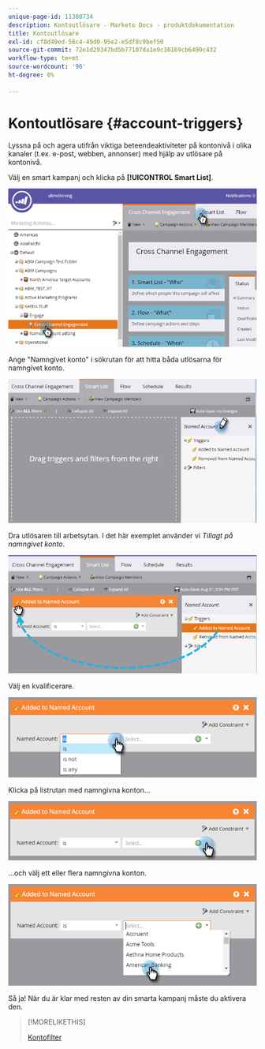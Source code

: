 ```yaml
---
unique-page-id: 11380734
description: Kontoutlösare - Marketo Docs - produktdokumentation
title: Kontoutlösare
exl-id: cf8d49ed-58c4-49d0-95e2-e5df8c9bef50
source-git-commit: 72e1d29347bd5b77107da1e9c30169cb6490c432
workflow-type: tm+mt
source-wordcount: '96'
ht-degree: 0%

---
```


# Kontoutlösare {#account-triggers}

Lyssna på och agera utifrån viktiga beteendeaktiviteter på kontonivå i olika kanaler (t.ex. e-post, webben, annonser) med hjälp av utlösare på kontonivå.

Välj en smart kampanj och klicka på **[!UICONTROL Smart List]**.

![](assets/one-1.png)

Ange &quot;Namngivet konto&quot; i sökrutan för att hitta båda utlösarna för namngivet konto.

![](assets/two-1.png)

Dra utlösaren till arbetsytan. I det här exemplet använder vi _Tillagt på namngivet konto_.

![](assets/three-1.png)

Välj en kvalificerare.

![](assets/four-1.png)

Klicka på listrutan med namngivna konton...

![](assets/five-1.png)

...och välj ett eller flera namngivna konton.

![](assets/six-1.png)

Så ja! När du är klar med resten av din smarta kampanj måste du aktivera den.

>[!MORELIKETHIS]
>
>[Kontofilter](/help/marketo/product-docs/target-account-management/engage/account-filters.md)
